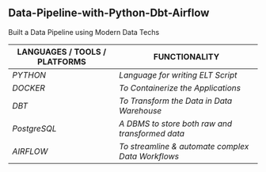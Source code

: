 
## Data-Pipeline-with-Python-Dbt-Airflow
Built a Data Pipeline using Modern Data Techs


| LANGUAGES / TOOLS / PLATFORMS |                     FUNCTIONALITY                  |
| ----------------------------- | -------------------------------------------------- |
|           *PYTHON*            |          _Language for writing ELT Script_         |
|           *DOCKER*            |         _To Containerize the Applications_         |
|            *DBT*              |      _To Transform the Data in Data Warehouse_     |
|          *PostgreSQL*         |   _A DBMS to store both raw and transformed data_  |
|          *AIRFLOW*            |  _To streamline & automate complex Data Workflows_ |

